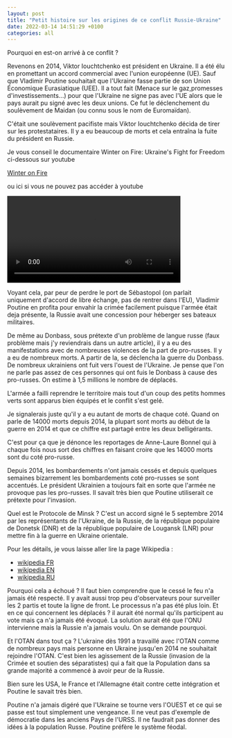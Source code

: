 ```yaml
---
layout: post
title: "Petit histoire sur les origines de ce conflit Russie-Ukraine"
date: 2022-03-14 14:51:29 +0100
categories: all
---
```

<!--translate-->
Pourquoi en est-on arrivé à ce conflit ?

Revenons en 2014, Viktor Iouchtchenko est président en Ukraine. Il a été élu en promettant un accord commercial avec l'union européenne (UE). 
Sauf que Vladimir Poutine souhaitait que l'Ukraine fasse partie de son Union Économique Eurasiatique (UEE). Il a tout fait (Menace sur le gaz,promesses d'investissements...) pour que l'Ukraine ne signe pas avec l'UE alors que le pays aurait pu signé avec les deux unions. Ce fut le déclenchement du soulèvement de Maidan (ou connu sous le nom de Euromaïdan).

C'était une soulèvement pacifiste mais Viktor Iouchtchenko décida de tirer sur les protestataires. Il y a eu beaucoup de morts et cela entraîna la fuite du président en Russie.

Je vous conseil le documentaire Winter on Fire: Ukraine's Fight for Freedom ci-dessous sur youtube

<a href="https://www.youtube.com/watch?v=yzNxLzFfR5w">Winter on Fire</a>

ou ici si vous ne pouvez pas accéder à youtube

<video controls width="400">
    <source src="https://files.cetely.com/WinteronFire.webm"
            type="video/webm">
    <source src="https://files.cetely.com/WinteronFire.mp4"
            type="video/mp4">
    Sorry, your browser doesn't support embedded videos.
</video>


Voyant cela, par peur de perdre le port de Sébastopol (on parlait uniquement d'accord de libre échange, pas de rentrer dans l'EU), Vladimir Poutine en profita pour envahir la crimée facilement puisque l'armée était deja présente, la Russie avait une concession pour héberger ses bateaux militaires. 

De même au Donbass, sous prétexte d'un problème de langue russe (faux problème mais j'y reviendrais dans un autre article), il y a eu des manifestations avec de nombreuses violences de la part de pro-russes. Il y a eu de nombreux morts. A partir de la, se déclencha la guerre du Donbass. De nombreux ukrainiens ont fuit vers l'ouest de l'Ukraine. Je pense que l'on ne parle pas assez de ces personnes qui ont fuis le Donbass à cause des pro-russes. On estime à 1,5 millions le nombre de déplacés.

L'armée a failli reprendre le territoire mais tout d'un coup des petits hommes verts sont apparus bien équipés et le conflit s'est gelé. 

Je signalerais juste qu'il y a eu autant de morts de chaque coté. Quand on parle de 14000 morts depuis 2014, la plupart sont morts au début de la guerre en 2014 et que ce chiffre est partagé entre les deux belligérants.

C'est pour ça que je dénonce les reportages de Anne-Laure Bonnel qui à chaque fois nous sort des chiffres en faisant croire que les 14000 morts sont du coté pro-russe.

Depuis 2014, les bombardements n'ont jamais cessés et depuis quelques semaines bizarrement les bombardements coté pro-russes se sont accentués. Le président Ukrainien a toujours fait en sorte que l'armée ne provoque pas les pro-russes. Il savait très bien que Poutine utiliserait ce prétexte pour l'invasion. 

Quel est le Protocole de Minsk ? C'est un accord signé le 5 septembre 2014 par les représentants de l'Ukraine, de la Russie, de la république populaire de Donetsk (DNR) et de la république populaire de Lougansk (LNR) pour mettre fin à la guerre en Ukraine orientale.

Pour les détails, je vous laisse aller lire la page Wikipedia :

* <a href="https://fr.wikipedia.org/wiki/Protocole_de_Minsk">wikipedia FR</a>
* <a href="https://en.wikipedia.org/wiki/Minsk_agreements#Minsk_Protocol">wikipedia EN</a>
* <a href="https://ru.wikipedia.org/wiki/Минский_протокол">wikipedia RU</a>

Pourquoi cela a échoué ? 
Il faut bien comprendre que le cessé le feu n'a jamais été respecté. 
Il y avait aussi trop peu d'observateurs pour surveiller les 2 partis et toute la ligne de front.
Le processus n'a pas été plus loin. 
Et en ce qui concernent les déplacés ? il aurait été normal qu'ils participent au vote mais ça n'a jamais été évoqué.
La solution aurait été que l'ONU intervienne mais la Russie n'a jamais voulu. On se demande pourquoi.

Et l'OTAN dans tout ça ? L'ukraine dès 1991 a travaillé avec l'OTAN comme de nombreux pays mais personne en Ukraine jusqu'en 2014 ne souhaitait rejoindre l'OTAN. C'est bien les agissement de la Russie (invasion de la Crimée et soutien des séparatistes) qui a fait que la Population dans sa grande majorité a commencé à avoir peur de la Russie.

Bien sure les USA, le France et l'Allemagne était contre cette intégration et Poutine le savait très bien. 

Poutine n'a jamais digéré que l'Ukraine se tourne vers l'OUEST et ce qui se passe est tout simplement une vengeance. Il ne veut pas d'exemple de démocratie dans les anciens Pays de l'URSS. Il ne faudrait pas donner des idées à la population Russe. Poutine préfère le système féodal.
<!--endtranslate-->
